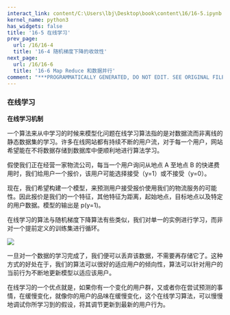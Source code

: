 ```yaml
---
interact_link: content/C:\Users\lbj\Desktop\book\content\16/16-5.ipynb
kernel_name: python3
has_widgets: false
title: '16-5 在线学习'
prev_page:
  url: /16/16-4
  title: '16-4 随机梯度下降的收敛性'
next_page:
  url: /16/16-6
  title: '16-6 Map Reduce 和数据并行'
comment: "***PROGRAMMATICALLY GENERATED, DO NOT EDIT. SEE ORIGINAL FILES IN /content***"
---
```


### 在线学习

**在线学习机制**

一个算法来从中学习的时候来模型化问题在线学习算法指的是对数据流而非离线的静态数据集的学习。许多在线网站都有持续不断的用户流，对于每一个用户，网站希望能在不将数据存储到数据库中便顺利地进行算法学习。 

假使我们正在经营一家物流公司，每当一个用户询问从地点 A 至地点 B 的快递费用时，我们给用户一个报价，该用户可能选择接受（y=1）或不接受（y=0）。 

现在，我们希望构建一个模型，来预测用户接受报价使用我们的物流服务的可能性。因此报价是我们的一个特征，其他特征为距离，起始地点，目标地点以及特定的用户数据。模型的输出是 p(y=1)。 

在线学习的算法与随机梯度下降算法有些类似，我们对单一的实例进行学习，而非对一个提前定义的训练集进行循环。 

![](https://i.loli.net/2018/12/02/5c031f7767133.png)

一旦对一个数据的学习完成了，我们便可以丢弃该数据，不需要再存储它了。这种方式的好处在于，我们的算法可以很好的适应用户的倾向性，算法可以针对用户的当前行为不断地更新模型以适应该用户。 

在线学习的一个优点就是，如果你有一个变化的用户群，又或者你在尝试预测的事情，在缓慢变化，就像你的用户的品味在缓慢变化，这个在线学习算法，可以慢慢地调试你所学习到的假设，将其调节更新到最新的用户行为。 
